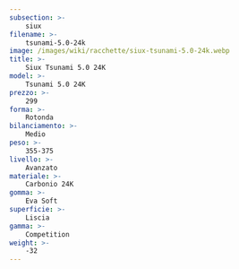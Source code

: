 ```yaml
---
subsection: >-
    siux
filename: >-
    tsunami-5.0-24k
image: /images/wiki/racchette/siux-tsunami-5.0-24k.webp
title: >-
    Siux Tsunami 5.0 24K
model: >-
    Tsunami 5.0 24K
prezzo: >-
    299
forma: >-
    Rotonda
bilanciamento: >-
    Medio
peso: >-
    355-375
livello: >-
    Avanzato
materiale: >-
    Carbonio 24K
gomma: >-
    Eva Soft
superficie: >-
    Liscia
gamma: >-
    Competition
weight: >-
    -32
---
```

